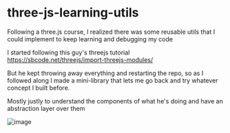 # three-js-learning-utils
Following a three.js course, I realized there was some reusable utils that I could implement to keep learning and debugging my code

I started following this guy's threejs tutorial
https://sbcode.net/threejs/import-threejs-modules/

But he kept throwing away everything and restarting the repo, so as I followed along I made a mini-library that lets me go back and try whatever concept I built before.

Mostly justly to understand the components of what he's doing and have an abstraction layer over them

![image](https://github.com/sobre-mesa/three-js-learning-utils/assets/51244519/d1782ebf-f8a5-4f1a-840b-c8c11d7d0a94)

